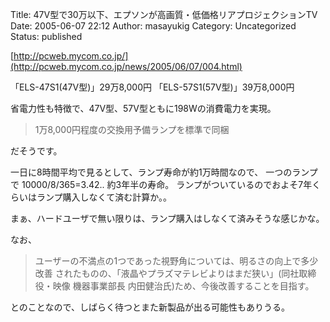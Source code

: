Title: 47V型で30万以下、エプソンが高画質・低価格リアプロジェクションTV
Date: 2005-06-07 22:12
Author: masayukig
Category: Uncategorized
Status: published

[http://pcweb.mycom.co.jp/](http://pcweb.mycom.co.jp/news/2005/06/07/004.html)

「ELS-47S1(47V型)」29万8,000円
「ELS-57S1(57V型)」39万8,000円

省電力性も特徴で、47V型、57V型ともに198Wの消費電力を実現。

> 1万8,000円程度の交換用予備ランプを標準で同梱

だそうです。

一日に8時間平均で見るとして、ランプ寿命が約1万時間なので、
一つのランプで
10000/8/365=3.42..
約3年半の寿命。
ランプがついているのでおよそ7年くらいはランプ購入しなくて済む計算か。。

まぁ、ハードユーザで無い限りは、ランプ購入はしなくて済みそうな感じかな。

なお、

> ユーザーの不満点の1つであった視野角については、明るさの向上で多少改善
> されたものの、「液晶やプラズマテレビよりはまだ狭い」(同社取締役・映像
> 機器事業部長 内田健治氏)ため、今後改善することを目指す。

とのことなので、しばらく待つとまた新製品が出る可能性もありうる。

